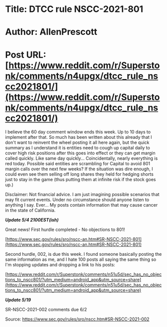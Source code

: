 # Title: DTCC rule NSCC-2021-801
# Author: AllenPrescott
# Post URL: [https://www.reddit.com/r/Superstonk/comments/n4upgx/dtcc_rule_nscc2021801/](https://www.reddit.com/r/Superstonk/comments/n4upgx/dtcc_rule_nscc2021801/)


I believe the 60 day comment window ends this week. Up to 10 days to implement after that. So much has been written about this already that I don't want to reinvent the wheel posting it all here again, but the quick summary as I understand it is entities need to cough up capital daily to cover high risk positions after this goes into effect or they can get margin called quickly. Like same day quickly... Coincidentally, nearly everything is red today. Possible said entities are scrambling for Capital to avoid 801 margin calls over the next few weeks? If the situation was dire enough, I could even see them selling off long shares they held for hedging shorts just to stay in the game (thus putting them at infinite risk if the stock goes up.)

Disclaimer: Not financial advice. I am just imagining possible scenarios that may fit current events. Under no circumstance should anyone listen to anything I say. Ever... My posts contain information that may cause cancer in the state of California.


***Update 5/4 2100EST(ish)***

Great news! First hurdle completed - No objections to 801!

[https://www.sec.gov/rules/sro/nscc-an.htm#SR-NSCC-2021-801](https://www.sec.gov/rules/sro/nscc-an.htm#SR-NSCC-2021-801)

Second hurdle, 002, is due this week. I found someone basically posting the same information as me, and I hate 100 posts all saying the same thing so I'm stopping updates and dropping a link to his posts:

[https://www.reddit.com/r/Superstonk/comments/n51u5d/sec_has_no_objections_to_nscc801/?utm_medium=android_app&utm_source=share](https://www.reddit.com/r/Superstonk/comments/n51u5d/sec_has_no_objections_to_nscc801/?utm_medium=android_app&utm_source=share)

***Update 5/19***

SR-NSCC-2021-002 comments due 6/2

Source: https://www.sec.gov/rules/sro/nscc.htm#SR-NSCC-2021-002